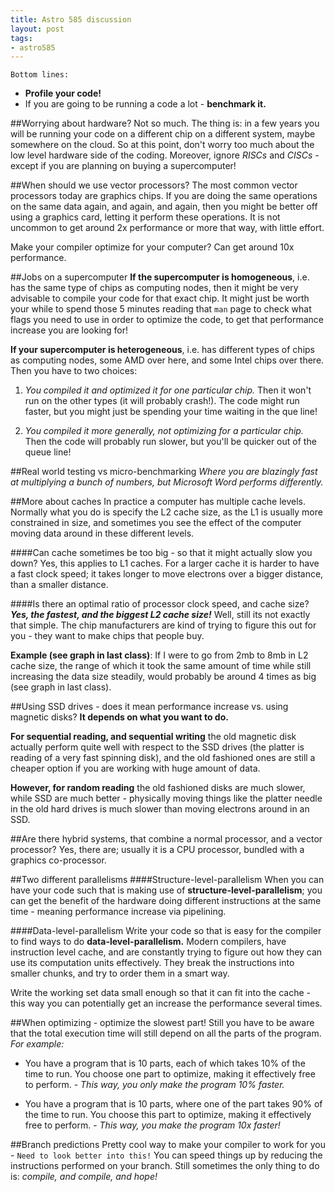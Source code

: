 ```yaml
---
title: Astro 585 discussion
layout: post
tags:
- astro585 
---
```


<code>Bottom lines:</code>

* **Profile your code!**
* If you are going to be running a code a lot - **benchmark it.**

##Worrying about hardware?
Not so much. The thing is: in a few years you will be running your code on a different chip on a different system, maybe somewhere on the cloud. So at this point, don't worry too much about the low level hardware side of the coding. Moreover, ignore _RISCs_ and _CISCs_ - except if you are planning on buying a supercomputer!

##When should we use vector processors?
The most common vector processors today are graphics chips. 
If you are doing the same operations on the same data again, and again, and again, then you might be better off using a graphics card, letting it perform these operations. It is not uncommon to get around 2x performance or more that way, with little effort.

Make your compiler optimize for your computer? 
Can get around 10x performance.

##Jobs on a supercomputer
**If the supercomputer is homogeneous**, i.e. has the same type of chips as computing nodes, then it might be very advisable to compile your code for that exact chip. It might just be worth your while to spend those 5 minutes reading that <code>man</code> page to check what flags you need to use in order to optimize the code, to get that performance increase you are looking for!

**If your supercomputer is heterogeneous**, i.e. has different types of chips as computing nodes, some AMD over here, and some Intel chips over there. Then you have to two choices:

1. _You compiled it and optimized it for one particular chip._ Then it won't run on the other types (it will probably crash!). The code might run faster, but you might just be spending your time waiting in the que line!

2. _You compiled it more generally, not optimizing for a particular chip._ Then the code will probably run slower, but you'll be quicker out of the queue line!


##Real world testing vs micro-benchmarking
_Where you are blazingly fast at multiplying a bunch of numbers, but Microsoft Word performs differently._








##More about caches
In practice a computer has multiple cache levels.
Normally what you do is specify the L2 cache size, as the L1 is usually more constrained in size, and sometimes you see the effect of the computer moving data around in these different levels.

####Can cache sometimes be too big - so that it might actually slow you down?
Yes, this applies to L1 caches. For a larger cache it is harder to have a fast clock speed; it takes longer to move electrons over a bigger distance, than a smaller distance.

####Is there an optimal ratio of processor clock speed, and cache size?
**_Yes, the fastest, and the biggest L2 cache size!_** Well, still its not exactly that simple. The chip manufacturers are kind of trying to figure this out for you - they want to make chips that people buy. 

**Example (see graph in last class)**:
If I were to go from 2mb to 8mb in L2 cache size, the range of which it took the same amount of time while still increasing the data size steadily, would probably be around 4 times as big (see graph in last class).


##Using SSD drives - does it mean performance increase vs. using magnetic disks?
**It depends on what you want to do.** 

<b>For sequential reading, and sequential writing</b> the old magnetic disk actually perform quite well with respect to the SSD drives (the platter is reading of a very fast spinning disk), and the old fashioned ones are still a cheaper option if you are working with huge amount of data.

<b>However, for random reading</b> the old fashioned disks are much slower, while SSD are much better - physically moving things like the platter needle in the old hard drives is much slower than moving electrons around in an SSD.

##Are there hybrid systems, that combine a normal processor, and a vector processor?
Yes, there are; usually it is a CPU processor, bundled with a graphics co-processor.

##Two different parallelisms
####Structure-level-parallelism
When you can have your code such that is making use of __structure-level-parallelism__; you can get the benefit of the hardware doing different instructions at the same time - meaning performance increase via pipelining.

####Data-level-parallelism
Write your code so that is easy for the compiler to find ways to do **data-level-parallelism.**
Modern compilers, have instruction level cache, and are constantly trying to figure out how they can use its computation units effectively. They break the instructions into smaller chunks, and try to order them in a smart way.

Write the working set data small enough so that it can fit into the cache - this way you can potentially get an increase the performance several times.

##When optimizing - optimize the slowest part!
Still you have to be aware that the total execution time will still depend on all the parts of the program. _For example:_

* You have a program that is 10 parts, each of which takes 10% of the time to run. You choose one part to optimize, making it effectively free to perform. - _This way, you only make the program 10% faster._

* You have a program that is 10 parts, where one of the part takes 90% of the time to run. You choose this part to optimize, making it effectively free to perform. - _This way, you make the program 10x faster!_

##Branch predictions
Pretty cool way to make your compiler to work for you - <code>Need to look better into this!</code>
You can speed things up by reducing the instructions performed on your branch.
Still sometimes the only thing to do is: _compile, and compile, and hope!_
